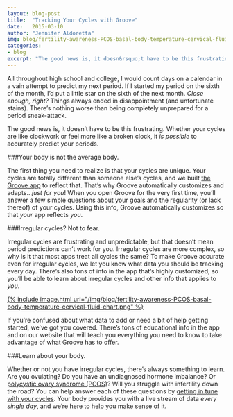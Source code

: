 ```yaml
---
layout: blog-post
title:  "Tracking Your Cycles with Groove"
date:   2015-03-10
author: "Jennifer Aldoretta"
img: blog/fertility-awareness-PCOS-basal-body-temperature-cervical-fluid-chart.png
categories:
- blog
excerpt: "The good news is, it doesn&rsquo;t have to be this frustrating. Whether your cycles are like clockwork or feel more like a broken clock, it is possible to accurately predict your periods..."
---
```


All throughout high school and college, I would count days on a calendar in a vain attempt to predict my next period. If I started my period on the sixth of the month, I&rsquo;d put a little star on the sixth of the next month. *Close enough, right?* Things always ended in disappointment (and unfortunate stains). There&rsquo;s nothing worse than being completely unprepared for a period sneak-attack.

The good news is, it doesn&rsquo;t have to be this frustrating. Whether your cycles are like clockwork or feel more like a broken clock, it *is possible* to accurately predict your periods.

###Your body is not the average body.

The first thing you need to realize is that your cycles are unique. Your cycles are totally different than someone else&rsquo;s cycles, and we built <a class="text-link" target="_blank" href="https://itunes.apple.com/app/id831795151">the Groove app</a> to reflect that. That&rsquo;s why Groove automatically customizes and adapts...*just for you*! When you open Groove for the very first time, you&rsquo;ll answer a few simple questions about your goals and the regularity (or lack thereof) of your cycles. Using this info, Groove automatically customizes so that *your* app reflects *you*.

###Irregular cycles? Not to fear.

Irregular cycles are frustrating and unpredictable, but that doesn&rsquo;t mean period predictions can&rsquo;t work for you. Irregular cycles are more complex, so why is it that most apps treat all cycles the same? To make Groove accurate even for irregular cycles, we let you know what data you should be tracking every day. There&rsquo;s also tons of info in the app that&rsquo;s highly customized, so you&rsquo;ll be able to learn about irregular cycles and other info that applies to *you*.

<a href="/img/blog/fertility-awareness-PCOS-basal-body-temperature-cervical-fluid-chart.png">{% include image.html url="/img/blog/fertility-awareness-PCOS-basal-body-temperature-cervical-fluid-chart.png" %}</a>

If you&rsquo;re confused about what data to add or need a bit of help getting started, we&rsquo;ve got you covered. There&rsquo;s tons of educational info in the app and on our website that will teach you everything you need to know to take advantage of what Groove has to offer.

###Learn about your body.

Whether or not you have irregular cycles, there&rsquo;s always something to learn. Are you ovulating? Do you have an undiagnosed hormone imbalance? Or <a class="text-link" href="/blog/2015/01/09/polycystic-ovary-syndrome-what-it-is-&-what-you-should-know/">polycystic ovary syndrome (PCOS)</a>? Will you struggle with infertility down the road? You can help answer each of these questions by <a class="text-link" href="/blog/2014/09/12/4-awesome-reasons-to-get-in-tune-with-your-cycle/">getting in tune with your cycles</a>. Your body provides you with a live stream of data *every single day*, and we&rsquo;re here to help you make sense of it.